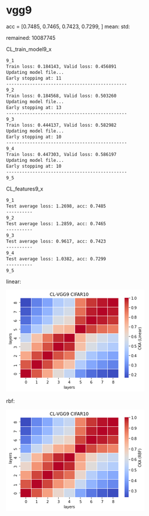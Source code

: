 # vgg9
acc = [0.7485, 0.7465, 0.7423, 0.7299, ] mean: std: 

remained: 10087745

CL_train_model9_x
```
9_1
Train loss: 0.184143, Valid loss: 0.456891
Updating model file...
Early stopping at: 11
----------------------------------------------
9_2
Train loss: 0.184568, Valid loss: 0.503260
Updating model file...
Early stopping at: 13
----------------------------------------------
9_3
Train loss: 0.444137, Valid loss: 0.582982
Updating model file...
Early stopping at: 10
----------------------------------------------
9_4
Train loss: 0.447303, Valid loss: 0.586197
Updating model file...
Early stopping at: 10
----------------------------------------------
9_5

```

CL_features9_x
```
9_1
Test average loss: 1.2698, acc: 0.7485
----------
9_2
Test average loss: 1.2859, acc: 0.7465
----------
9_3
Test average loss: 0.9617, acc: 0.7423
----------
9_4
Test average loss: 1.0382, acc: 0.7299
----------
9_5

```

linear:

![cl_vgg9_linear](cl_vgg9_linear.png)

rbf:

![cl_vgg9_rbf](cl_vgg9_rbf.png)
